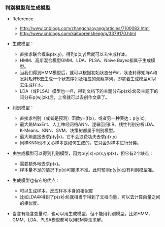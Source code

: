 ### 判别模型和生成模型
+ Reference
	+ http://www.cnblogs.com/zhangchaoyang/articles/7100083.html
	+ http://www.cnblogs.com/kaituorensheng/p/3379170.html
+ 生成模型：
	+ 直接求联合概率p(x,y)，得到p(x,y)后就可以去生成样本。
	+ HMM、高斯混合模型GMM、LDA、PLSA、Naive Bayes都属于生成模型。
	+ 当我们得到HMM模型后，就可以根据初始状态分布π、状态转移矩阵A和发射矩阵B去生成一个状态序列及相应的观察序列，即拿着生成模型可以去生成样本。
	+ LDA（或PLSA）模型也一样，得到文档下的主题分布p(zk|di)及主题下的词分布p(wj|zk)后，上帝就可以去创作文章了。

+ 判别模型：
	+ 直接求判别（或者是预测）函数y=(f(x)，或者另一种表达：p(y|x)。
	+ 最大熵MaxEnt、人工神经网络ANN、逻辑回归LR、线性判别分析LDA、K-Means、KNN、SVM、决策树都属于判别模型。
	+ 最大熵直接去求p(y|x)，它不会浪费功夫去求p(x,y)
	+ 同样KNN也不关心样本是如何生成的，它只会对样本进行分类。

+ 由生成模型可以得到判别模型，因为p(y|x)=p(x,y)p(x)，但它有2个缺点：
	+ 需要额外地去求p(x)。
	+ 样本量不足的情况下p(x)可能求不准。此时预测p(y|x)没有判别模型准。

+ 生成模型也有它的优点：
	+ 可以生成样本，反应样本本身的相似度
	+ 比如LDA中得到了p(zk|di)就相当于得到了文档向量，可以去计算向量之间的相似度。
+ 当含有隐含变量时，也可以用生成模型，但不能用判别模型。比如HMM、GMM、LDA、PLSA模型都可以用EM算法求解。